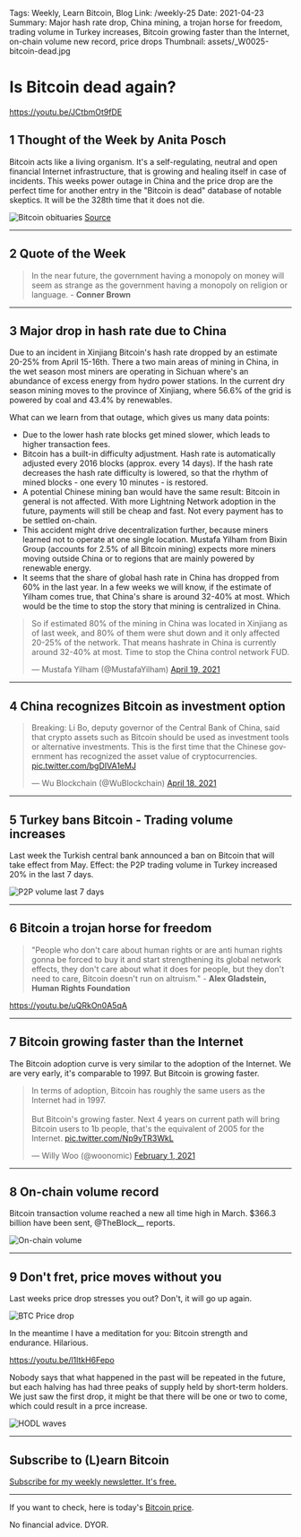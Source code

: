Tags: Weekly, Learn Bitcoin, Blog
Link: /weekly-25
Date: 2021-04-23
Summary: Major hash rate drop, China mining, a trojan horse for freedom, trading volume in Turkey increases, Bitcoin growing faster than the Internet, on-chain volume new record, price drops
Thumbnail: assets/_W0025-bitcoin-dead.jpg

# Is Bitcoin dead again?
https://youtu.be/JCtbmOt9fDE
## 1 Thought of the Week by Anita Posch
Bitcoin acts like a living organism. It's a self-regulating, neutral and open financial Internet infrastructure, that is growing and healing itself in case of incidents. This weeks power outage in China and the price drop are the perfect time for another entry in the "Bitcoin is dead" database of notable skeptics. It will be the 328th time that it does not die.

![Bitcoin obituaries](assets/_W0025-bitcoin-dead.jpg) [Source](https://twitter.com/jerryxfeng)

---
## 2 Quote of the Week
> In the near future, the government having a monopoly on money will seem as strange as the government having a monopoly on religion or language. - **Conner Brown**

---
## 3 Major drop in hash rate due to China
Due to an incident in Xinjiang Bitcoin's hash rate dropped by an estimate 20-25% from April 15-16th. There a two main areas of mining in China, in the wet season most miners are operating in Sichuan where's an abundance of excess energy from hydro power stations. In the current dry season mining moves to the province of Xinjiang, where 56.6% of the grid is powered by coal and 43.4% by renewables. 

What can we learn from that outage, which gives us many data points:
* Due to the lower hash rate blocks get mined slower, which leads to higher transaction fees.
* Bitcoin has a built-in difficulty adjustment. Hash rate is automatically adjusted every 2016 blocks (approx. every 14 days). If the hash rate decreases the hash rate difficulty is lowered, so that the rhythm of mined blocks - one every 10 minutes - is restored.
* A potential Chinese mining ban would have the same result: Bitcoin in general is not affected. With more Lightning Network adoption in the future, payments will still be cheap and fast. Not every payment has to be settled on-chain. 
* This accident might drive decentralization further, because miners learned not to operate at one single location. Mustafa Yilham from Bixin Group (accounts for 2.5% of all Bitcoin mining) expects more miners moving outside China or to regions that are mainly powered by renewable energy.
* It seems that the share of global hash rate in China has dropped from 60% in the last year. In a few weeks we will know, if the estimate of Yilham comes true, that China's share is around 32-40% at most. Which would be the time to stop the story that mining is centralized in China.

<blockquote class="twitter-tweet"><p lang="en" dir="ltr">So if estimated 80% of the mining in China was located in Xinjiang as of last week, and 80% of them were shut down and it only affected 20-25% of the network. That means hashrate in China is currently around 32-40% at most. Time to stop the China control network FUD.</p>&mdash; Mustafa Yilham (@MustafaYilham) <a href="https://twitter.com/MustafaYilham/status/1384278277179674626?ref_src=twsrc%5Etfw">April 19, 2021</a></blockquote> <script async src="https://platform.twitter.com/widgets.js" charset="utf-8"></script>

---
## 4 China recognizes Bitcoin as investment option

<blockquote class="twitter-tweet"><p lang="en" dir="ltr">Breaking: Li Bo, deputy governor of the Central Bank of China, said that crypto assets such as Bitcoin should be used as investment tools or alternative investments. This is the first time that the Chinese government has recognized the asset value of cryptocurrencies. <a href="https://t.co/bgDIVA1eMJ">pic.twitter.com/bgDIVA1eMJ</a></p>&mdash; Wu Blockchain (@WuBlockchain) <a href="https://twitter.com/WuBlockchain/status/1383798033679224836?ref_src=twsrc%5Etfw">April 18, 2021</a></blockquote> <script async src="https://platform.twitter.com/widgets.js" charset="utf-8"></script>

---
## 5 Turkey bans Bitcoin - Trading volume increases
Last week the Turkish central bank announced a ban on Bitcoin that will take effect from May. Effect: the P2P trading volume in Turkey increased 20% in the last 7 days.

![P2P volume last 7 days](assets/_W0025-turkey-p2p-volume.png)

---
## 6 Bitcoin a trojan horse for freedom

> "People who don't care about human rights or are anti human rights gonna be forced to buy it and start strengthening its global network effects, they don't care about what it does for people, but they don't need to care, Bitcoin doesn't run on altruism." - **Alex Gladstein, Human Rights Foundation**

https://youtu.be/uQRkOn0A5qA

---
## 7 Bitcoin growing faster than the Internet

The Bitcoin adoption curve is very similar to the adoption of the Internet. We are very early, it's comparable to 1997. But Bitcoin is growing faster.

<blockquote class="twitter-tweet"><p lang="en" dir="ltr">In terms of adoption, Bitcoin has roughly the same users as the Internet had in 1997.<br><br>But Bitcoin&#39;s growing faster. Next 4 years on current path will bring Bitcoin users to 1b people, that&#39;s the equivalent of 2005 for the Internet. <a href="https://t.co/Np9yTR3WkL">pic.twitter.com/Np9yTR3WkL</a></p>&mdash; Willy Woo (@woonomic) <a href="https://twitter.com/woonomic/status/1356310219215699968?ref_src=twsrc%5Etfw">February 1, 2021</a></blockquote> <script async src="https://platform.twitter.com/widgets.js" charset="utf-8"></script>

---
## 8 On-chain volume record
Bitcoin transaction volume reached a new all time high in March. $366.3 billion have been sent, @TheBlock__ reports. 

![On-chain volume](assets/_W0025-onchain-volume.jpg)

---
## 9 Don't fret, price moves without you
Last weeks price drop stresses you out? Don't, it will go up again. 

![BTC Price drop](assets/_W0025-price-drop.png)

In the meantime I have a meditation for you: Bitcoin strength and endurance. Hilarious.

https://youtu.be/l1ltkH6Fepo 

Nobody says that what happened in the past will be repeated in the future, but each halving has had three peaks of supply held by short-term holders. We just saw the first drop, it might be that there will be one or two to come, which could result in a prce increase.

![HODL waves](assets/_W0025-HODL-waves.jpg)

---
## Subscribe to (L)earn Bitcoin

[Subscribe for my weekly newsletter. It's free.](https://anita.link/weekly)

---

If you want to check, here is today's [Bitcoin price](https://www.coingecko.com/en/coins/bitcoin).

No financial advice. DYOR.